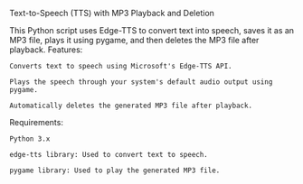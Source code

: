 Text-to-Speech (TTS) with MP3 Playback and Deletion

This Python script uses Edge-TTS to convert text into speech, saves it as an MP3 file, plays it using pygame, and then deletes the MP3 file after playback.
Features:

    Converts text to speech using Microsoft's Edge-TTS API.

    Plays the speech through your system's default audio output using pygame.

    Automatically deletes the generated MP3 file after playback.

Requirements:

    Python 3.x

    edge-tts library: Used to convert text to speech.

    pygame library: Used to play the generated MP3 file.
